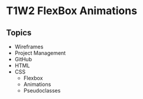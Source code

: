 # T1W2 FlexBox Animations

## Topics
- Wireframes
- Project Management
- GitHub
- HTML
- CSS
    - Flexbox
    - Animations
    - Pseudoclasses


